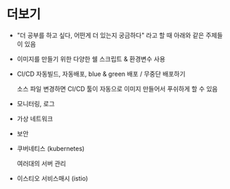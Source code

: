# 더보기

- "더 공부를 하고 싶다, 어떤게 더 있는지 궁금하다" 라고 할 때 아래와 같은 주제들이 있음

- 이미지를 만들기 위한 다양한 쉘 스크립트 & 환경변수 사용 

- CI/CD 자동빌드, 자동배포, blue & green 배포 / 무중단 배포하기 

  소스 파일 변경하면 CI/CD 툴이 자동으로 이미지 만들어서 푸쉬하게 할 수 있음

- 모니터링, 로그

- 가상 네트워크

- 보안

- 쿠버네티스 (kubernetes)

  여러대의 서버 관리

- 이스티오 서비스매시 (istio)

